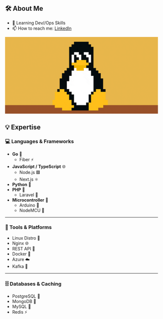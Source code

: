 ## 🛠️ About Me
- 🌱 Learning Dev//Ops Skills  
- 📫 How to reach me: [LinkedIn](https://www.linkedin.com/in/peerapon-phokum/)

<img src="./asset/tux.gif"/> <br />

## 💡 Expertise

### 💻 Languages & Frameworks  
- **Go** 🐹  
  - Fiber ⚡  
- **JavaScript / TypeScript** 🌐  
  - Node.js 🟩  
  - Next.js ⚛️  
- **Python** 🐍  
- **PHP** 🐘  
  - Laravel 🎯  
- **Microcontroller** 🤖  
  - Arduino 🔌  
  - NodeMCU 📶  

---

### 🧰 Tools & Platforms  
- Linux Distro 🐧  
- Nginx 🌐  
- REST API 📡  
- Docker 🐳  
- Azure ☁️  
- Kafka 🔄  

---

### 🗄️ Databases & Caching  
- PostgreSQL 🐘  
- MongoDB 🍃  
- MySQL 🐬  
- Redis ⚡  


<!---
peerapon3014/peerapon3014 is a ✨ special ✨ repository because its README.md (this file) appears on your GitHub profile.
You can click the Preview link to take a look at your changes.
--->
